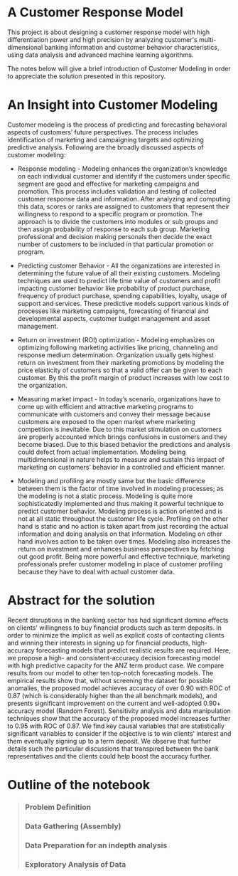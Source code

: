 # A Customer Response Model
 This project is about designing a customer response model with high differentiation power and high precision by analyzing customer's multi-dimensional banking information and customer behavior characteristics, using data analysis and advanced machine learning algorithms.

 The notes below will give a brief introduction of Customer Modeling in order to appreciate the solution presented in this repository.  

# An Insight into Customer Modeling
Customer modeling is the process of predicting and forecasting behavioral aspects of customers’ future perspectives. The process includes identification of marketing and campaigning targets and optimizing predictive analysis. Following are the broadly discussed aspects of customer modeling:

- Response modeling - Modeling enhances the organization’s knowledge on each individual customer and identify if the customers under specific segment are good and effective for marketing campaigns and promotion. This process includes validation and testing of collected customer response data and information. After analyzing and computing this data, scores or ranks are assigned to customers that represent their willingness to respond to a specific program or promotion. The approach is to divide the customers into modules or sub groups and then assign probability of response to each sub group. Marketing professional and decision making personals then decide the exact number of customers to be included in that particular promotion or program.

- Predicting customer Behavior - All the organizations are interested in determining the future value of all their existing customers. Modeling techniques are used to predict life time value of customers and profit impacting customer behavior like probability of product purchase, frequency of product purchase, spending capabilities, loyalty, usage of support and services. These predictive models support various kinds of processes like marketing campaigns, forecasting of financial and developmental aspects, customer budget management and asset management.

- Return on investment (ROI) optimization - Modeling emphasizes on optimizing following marketing activities like pricing, channeling and response medium determination. Organization usually gets highest return on investment from their marketing promotions by modeling the price elasticity of customers so that a valid offer can be given to each customer. By this the profit margin of product increases with low cost to the organization.

- Measuring market impact - In today’s scenario, organizations have to come up with efficient and attractive marketing programs to communicate with customers and convey their message because customers are exposed to the open market where marketing competition is inevitable. Due to this market stimulation on customers are properly accounted which brings confusions in customers and they become biased. Due to this biased behavior the predictions and analysis could defect from actual implementation. Modeling being multidimensional in nature helps to measure and sustain this impact of marketing on customers’ behavior in a controlled and efficient manner.

- Modeling and profiling are mostly same but the basic difference between them is the factor of time involved in modeling processes; as the modeling is not a static process. Modeling is quite more sophisticatedly implemented and thus making it powerful technique to predict customer behavior. Modeling process is action oriented and is not at all static throughout the customer life cycle. Profiling on the other hand is static and no action is taken apart from just recording the actual information and doing analysis on that information. Modeling on other hand involves action to be taken over times. Modeling also increases the return on investment and enhances business perspectives by fetching out good profit. Being more powerful and effective technique, marketing professionals prefer customer modeling in place of customer profiling because they have to deal with actual customer data.

# Abstract for the solution 
Recent disruptions in the banking sector has had significant domino effects on clients' willingness to buy financial products such as term deposits. In order to minimize the implicit as well as explicit costs of contacting clients and winning their interests in signing up for financial products, high-accuracy forecasting models that predict realistic results are required. Here, we propose a high- and consistent-accuracy decision forecasting model with high predictive capacity for the ANZ term product case. We compare results from our model to other ten top-notch forecasting models. The empirical results show that, without screening the dataset for possible anomalies, the proposed model achieves accuracy of over 0.90 with ROC of 0.87 (which is considerably higher than the all benchmark models), and presents significant improvement on the current and well-adopted 0.90+ accuracy model (Random Forest). Sensitivity analysis and data manipulation techniques show that the accuracy of the proposed model increases further to 0.95 with ROC of 0.87. We find key causal variables that are statistically significant variables to consider if the objective is to win clients' interest and them eventually signing up to a term deposit. We observe that further details such the particular discussions that transpired between the bank representatives and the clients could help boost the accuracy further.

# Outline of the notebook
>###   Problem Definition
>###   Data Gathering (Assembly)
>###   Data Preparation for an indepth analysis
>###   Exploratory Analysis of Data


